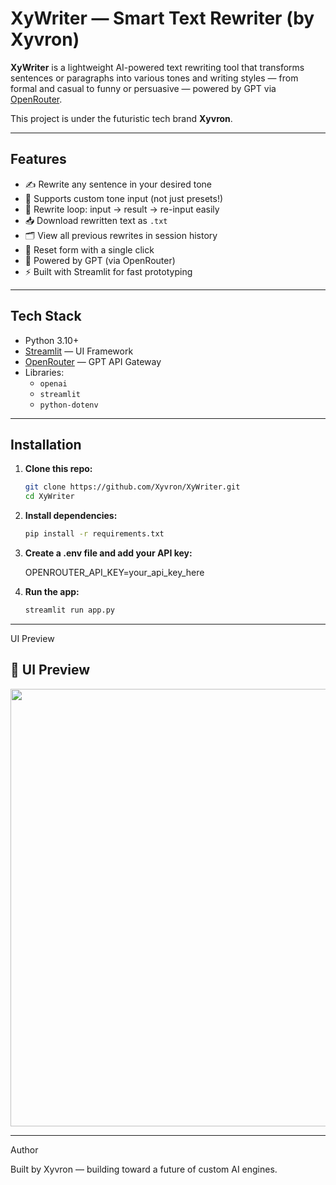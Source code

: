 # XyWriter — Smart Text Rewriter (by Xyvron)

**XyWriter** is a lightweight AI-powered text rewriting tool that transforms sentences or paragraphs into various tones and writing styles — from formal and casual to funny or persuasive — powered by GPT via [OpenRouter](https://openrouter.ai).

This project is under the futuristic tech brand **Xyvron**.

---

## Features

- ✍️ Rewrite any sentence in your desired tone
- 🎨 Supports custom tone input (not just presets!)
- 🔁 Rewrite loop: input → result → re-input easily
- 📥 Download rewritten text as `.txt`
- 🗂️ View all previous rewrites in session history
- 🔄 Reset form with a single click
- 🧠 Powered by GPT (via OpenRouter)
- ⚡ Built with Streamlit for fast prototyping

---

## Tech Stack

- Python 3.10+
- [Streamlit](https://streamlit.io) — UI Framework
- [OpenRouter](https://openrouter.ai) — GPT API Gateway
- Libraries:
  - `openai`
  - `streamlit`
  - `python-dotenv`

---

## Installation

1. **Clone this repo:**

   ```bash
   git clone https://github.com/Xyvron/XyWriter.git
   cd XyWriter

2. **Install dependencies:**

   ```bash
   pip install -r requirements.txt

3. **Create a .env file and add your API key:**

   OPENROUTER_API_KEY=your_api_key_here

4. **Run the app:**

   ```bash
   streamlit run app.py

---
UI Preview

## 📸 UI Preview

<img src="https://github.com/Xyvron/Xyvron-Asset/blob/main/XyWriter%20UI%20Preview.png?raw=true" width="700">

---
Author

Built by Xyvron — building toward a future of custom AI engines.

